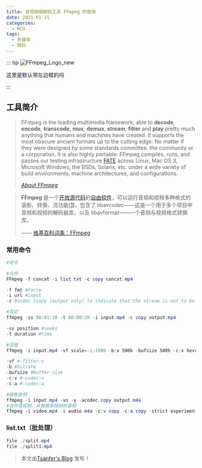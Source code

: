 ```yaml
---
title: 音视频编解码工具 FFmpeg 的使用
date: 2021-01-21
categories:
  - MCU
tags:
  - 多媒体
  - 转码
---
```


::: tip
![FFmpeg_Logo_new](https://cdn.tsanfer.com/image/FFmpeg_Logo_new.svg)

这里是默认带左边框的吗

:::

<!-- more -->

## 工具简介

> FFmpeg is the leading multimedia framework, able to **decode**, **encode**, **transcode**, **mux**, **demux**, **stream**, **filter** and **play** pretty much anything that humans and machines have created. It supports the most obscure ancient formats up to the cutting edge. No matter if they were designed by some standards committee, the community or a corporation. It is also highly portable: FFmpeg compiles, runs, and passes our testing infrastructure [FATE](http://fate.ffmpeg.org) across Linux, Mac OS X, Microsoft Windows, the BSDs, Solaris, etc. under a wide variety of build environments, machine architectures, and configurations.
>
> [_About FFmpeg_](https://www.ffmpeg.org/about.html)

> **FFmpeg** 是一个[开放源代码](https://zh.wikipedia.org/wiki/開放原始碼)的[自由软件](https://zh.wikipedia.org/wiki/自由軟體)，可以运行音频和视频多种格式的录影、转换、流功能[[1\]](https://zh.wikipedia.org/wiki/FFmpeg#cite_note-1)，包含了 libavcodec——这是一个用于多个项目中音频和视频的解码器库，以及 libavformat——一个音频与视频格式转换库。
>
> —— [维基百科词条：FFmpeg](https://zh.wikipedia.org/wiki/FFmpeg)

### 常用命令

```powershell
#命令

#合并
FFmpeg -f concat -i list.txt -c copy concat.mp4

-f fmt #force
-i url #input
-c #codec (copy (output only) to indicate that the stream is not to be re-encoded.)

#剪切
ffmpeg -ss 00:01:30 -t 00:00:20 -i input.mp4 -c copy output.mp4

-ss position #seeks
-t duration #time

#压缩
ffmpeg -i input.mp4 -vf scale=-1:1080 -b:v 500k -bufsize 500k -c:v hevc_nvenc -c:a copy output_1080.mp4

-vf #-filter:v
-b #bitrate
-bufsize #buffer size
-c:v #-codec:v
-c:a #-codec:a

#提取音频
ffmpeg -i input.mp4 -vn -y -acodec copy output.m4a
#合并音视频，并替换原视频的音频
ffmpeg -i video.mp4 -i audio.m4a -c:v copy -c:a copy -strict experimental -map 0:v:0 -map 1:a:0 output.mp4
```

### list.txt（批处理）

```powershell
file ./split.mp4
file ./split1.mp4
```

> 本文由[Tsanfer's Blog](https://tsanfer.com) 发布！
